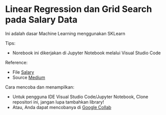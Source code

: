 # Linear Regression dan Grid Search pada Salary Data

Ini adalah dasar Machine Learning menggunakan SKLearn 

Tips:
- Norebook ini dikerjakan di Jupyter Notebook melalui Visual Studio Code

Reference:
- File [Salary](https://www.kaggle.com/vivinbarath/simple-linear-regression-for-salary-data/data)
- Source [Medium](https://medium.com/geekculture/simple-linear-regression-analysis-using-python-c5b2f637942)

Cara mencoba dan menampilkan:
- Untuk pengguna IDE Visual Studio Code/Jupyter Notebook, Clone repositori ini, jangan lupa tambahkan library!
- Atau, Anda dapat mencobanya di [Google Collab](https://colab.research.google.com/github/Gianhapri/LinearRegression-GridSearch/blob/main/LinearRegression_GridSearch.ipynb)
